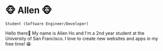 # 🐵 Allen 🐵

`Student (Software Engineer/Developer)` 

Hello there👋 My name is Allen Ho and I'm a 2nd year student at the University of San Francisco. I love to create new websites and apps in my free time! 😁

<!--
**AllenHo2/AllenHo2** is a ✨ _special_ ✨ repository because its `README.md` (this file) appears on your GitHub profile.

Here are some ideas to get you started:

- 🔭 I’m currently working on ...
- 🌱 I’m currently learning ...
- 👯 I’m looking to collaborate on ...
- 🤔 I’m looking for help with ...
- 💬 Ask me about ...
- 📫 How to reach me: ...
- 😄 Pronouns: ...
- ⚡ Fun fact: ...
-->

